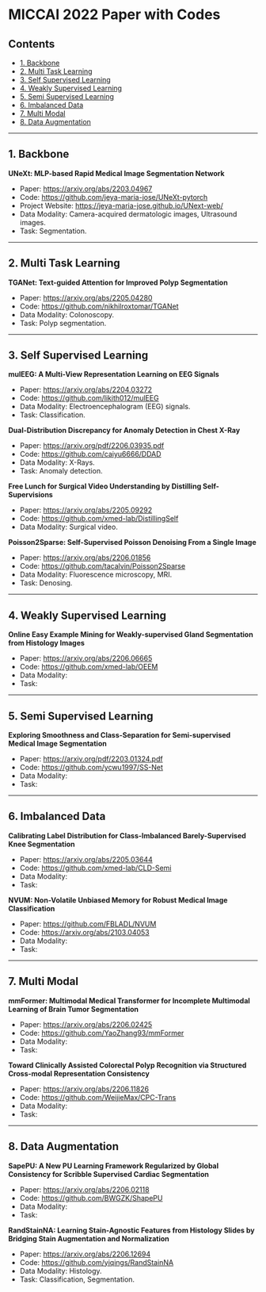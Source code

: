 # MICCAI 2022 Paper with Codes


## Contents
- [1. Backbone](##1.-Backbone)
- [2. Multi Task Learning](##2.-Multi-Task-Learning)
- [3. Self Supervised Learning](##3.-Self-Supervised-Learning)
- [4. Weakly Supervised Learning](##4.-Weakly-Supervised-Learning)
- [5. Semi Supervised Learning](##5.-Semi-Supervised-Learning)
- [6. Imbalanced Data](##6.-Imbalanced-Data)
- [7. Multi Modal](##7.-Multi-Modal)
- [8. Data Augmentation](##8.-Data-Augmentation)

---
## 1. Backbone

**UNeXt: MLP-based Rapid Medical Image Segmentation Network**
- Paper: https://arxiv.org/abs/2203.04967
- Code: https://github.com/jeya-maria-jose/UNeXt-pytorch
- Project Website: https://jeya-maria-jose.github.io/UNext-web/
- Data Modality: Camera-acquired dermatologic images, Ultrasound
images.
- Task: Segmentation.

---
## 2. Multi Task Learning

**TGANet: Text-guided Attention for Improved Polyp Segmentation**
- Paper: https://arxiv.org/abs/2205.04280
- Code: https://github.com/nikhilroxtomar/TGANet
- Data Modality: Colonoscopy.
- Task: Polyp segmentation.

---
## 3. Self Supervised Learning

**mulEEG: A Multi-View Representation Learning on EEG Signals**
- Paper: https://arxiv.org/abs/2204.03272
- Code: https://github.com/likith012/mulEEG
- Data Modality: Electroencephalogram (EEG) signals.
- Task: Classification. 

**Dual-Distribution Discrepancy for Anomaly Detection in Chest X-Ray**
- Paper: https://arxiv.org/pdf/2206.03935.pdf
- Code: https://github.com/caiyu6666/DDAD
- Data Modality: X-Rays.
- Task: Anomaly detection.

**Free Lunch for Surgical Video Understanding by Distilling Self-Supervisions**
- Paper: https://arxiv.org/abs/2205.09292
- Code: https://github.com/xmed-lab/DistillingSelf
- Data Modality: Surgical video.

**Poisson2Sparse: Self-Supervised Poisson Denoising From a Single Image**
- Paper: https://arxiv.org/abs/2206.01856
- Code: https://github.com/tacalvin/Poisson2Sparse
- Data Modality: Fluorescence microscopy, MRI.
- Task: Denosing.

---
## 4. Weakly Supervised Learning

**Online Easy Example Mining for Weakly-supervised Gland Segmentation from Histology Images**
- Paper: https://arxiv.org/abs/2206.06665
- Code: https://github.com/xmed-lab/OEEM
- Data Modality:
- Task:

---
## 5. Semi Supervised Learning

**Exploring Smoothness and Class-Separation for Semi-supervised Medical Image Segmentation**
- Paper: https://arxiv.org/pdf/2203.01324.pdf
- Code: https://github.com/ycwu1997/SS-Net
- Data Modality:
- Task:

---
## 6. Imbalanced Data
**Calibrating Label Distribution for Class-Imbalanced Barely-Supervised Knee Segmentation**
- Paper: https://arxiv.org/abs/2205.03644
- Code: https://github.com/xmed-lab/CLD-Semi
- Data Modality:
- Task:

**NVUM: Non-Volatile Unbiased Memory for Robust Medical Image Classification**
- Paper: https://github.com/FBLADL/NVUM
- Code: https://arxiv.org/abs/2103.04053
- Data Modality:
- Task:

---
## 7. Multi Modal
**mmFormer: Multimodal Medical Transformer for Incomplete Multimodal Learning of Brain Tumor Segmentation**
- Paper: https://arxiv.org/abs/2206.02425
- Code: https://github.com/YaoZhang93/mmFormer
- Data Modality:
- Task:

**Toward Clinically Assisted Colorectal Polyp Recognition via Structured Cross-modal Representation Consistency**
- Paper: https://arxiv.org/abs/2206.11826
- Code: https://github.com/WeijieMax/CPC-Trans
- Data Modality:
- Task:

---
## 8. Data Augmentation
**SapePU: A New PU Learning Framework Regularized by Global Consistency for Scribble Supervised Cardiac Segmentation**
- Paper: https://arxiv.org/abs/2206.02118
- Code: https://github.com/BWGZK/ShapePU
- Data Modality:
- Task:

**RandStainNA: Learning Stain-Agnostic Features from Histology Slides by Bridging Stain Augmentation and Normalization**
- Paper: https://arxiv.org/abs/2206.12694
- Code: https://github.com/yiqings/RandStainNA
- Data Modality: Histology.
- Task: Classification, Segmentation.

